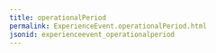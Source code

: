 ```yaml
---
title: operationalPeriod
permalink: ExperienceEvent.operationalPeriod.html
jsonid: experienceevent_operationalperiod
---
```

